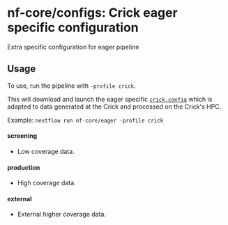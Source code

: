 # nf-core/configs: Crick eager specific configuration

Extra specific configuration for eager pipeline

## Usage

To use, run the pipeline with `-profile crick`.

This will download and launch the eager specific [`crick.config`](../../../conf/pipeline/eager/crick.config) which is adapted to data generated at the Crick and
processed on the Crick's HPC.

Example: `nextflow run nf-core/eager -profile crick`

#### screening

- Low coverage data.

#### production

- High coverage data.

#### external

- External higher coverage data.
